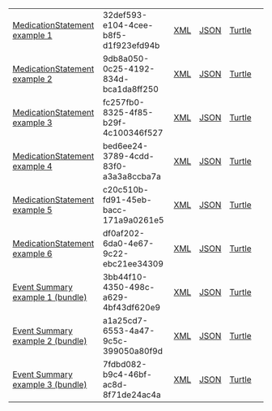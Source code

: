 <table class="list" width="100%">            
            <tr>
                <td><a href="MedicationStatement-32def593-e104-4cee-b8f5-d1f923efd94b.html">MedicationStatement example 1</a></td>
                <td>32def593-e104-4cee-b8f5-d1f923efd94b</td>
                <td><a href="MedicationStatement-32def593-e104-4cee-b8f5-d1f923efd94b.xml.html">XML</a></td>
                <td><a href="MedicationStatement-32def593-e104-4cee-b8f5-d1f923efd94b.json.html">JSON</a></td>
                <td><a href="MedicationStatement-32def593-e104-4cee-b8f5-d1f923efd94b.ttl.html">Turtle</a></td>
                <td></td>
            </tr>
            <tr>
                <td><a href="MedicationStatement-9db8a050-0c25-4192-834d-bca1da8ff250.html">MedicationStatement example 2</a></td>
                <td>9db8a050-0c25-4192-834d-bca1da8ff250</td>
                <td><a href="MedicationStatement-9db8a050-0c25-4192-834d-bca1da8ff250.xml.html">XML</a></td>
                <td><a href="MedicationStatement-9db8a050-0c25-4192-834d-bca1da8ff250.json.html">JSON</a></td>
                <td><a href="MedicationStatement-9db8a050-0c25-4192-834d-bca1da8ff250.ttl.html">Turtle</a></td>
                <td></td>
            </tr>
            <tr>
                <td><a href="MedicationStatement-fc257fb0-8325-4f85-b29f-4c100346f527.html">MedicationStatement example 3</a></td>
                <td>fc257fb0-8325-4f85-b29f-4c100346f527</td>
                <td><a href="MedicationStatement-fc257fb0-8325-4f85-b29f-4c100346f527.xml.html">XML</a></td>
                <td><a href="MedicationStatement-fc257fb0-8325-4f85-b29f-4c100346f527.json.html">JSON</a></td>
                <td><a href="MedicationStatement-fc257fb0-8325-4f85-b29f-4c100346f527.ttl.html">Turtle</a></td>
                <td></td>
            </tr>
           <tr>
                <td><a href="MedicationStatement-bed6ee24-3789-4cdd-83f0-a3a3a8ccba7a.html">MedicationStatement example 4</a></td>
                <td>bed6ee24-3789-4cdd-83f0-a3a3a8ccba7a</td>
                <td><a href="MedicationStatement-bed6ee24-3789-4cdd-83f0-a3a3a8ccba7a.xml.html">XML</a></td>
                <td><a href="MedicationStatement-bed6ee24-3789-4cdd-83f0-a3a3a8ccba7a.json.html">JSON</a></td>
                <td><a href="MedicationStatement-bed6ee24-3789-4cdd-83f0-a3a3a8ccba7a.ttl.html">Turtle</a></td>
                <td></td>
            </tr>
            <tr>
                <td><a href="MedicationStatement-c20c510b-fd91-45eb-bacc-171a9a0261e5.html">MedicationStatement example 5</a></td>
                <td>c20c510b-fd91-45eb-bacc-171a9a0261e5</td>
                <td><a href="MedicationStatement-c20c510b-fd91-45eb-bacc-171a9a0261e5.xml.html">XML</a></td>
                <td><a href="MedicationStatement-c20c510b-fd91-45eb-bacc-171a9a0261e5.json.html">JSON</a></td>
                <td><a href="MedicationStatement-c20c510b-fd91-45eb-bacc-171a9a0261e5.ttl.html">Turtle</a></td>
                <td></td>
            </tr>
            <tr>
                <td><a href="MedicationStatement-fc257fb0-8325-4f85-b29f-4c100346f527.html">MedicationStatement example 6</a></td>
                <td>df0af202-6da0-4e67-9c22-ebc21ee34309</td>
                <td><a href="MedicationStatement-df0af202-6da0-4e67-9c22-ebc21ee34309.xml.html">XML</a></td>
                <td><a href="MedicationStatement-df0af202-6da0-4e67-9c22-ebc21ee34309.json.html">JSON</a></td>
                <td><a href="MedicationStatement-df0af202-6da0-4e67-9c22-ebc21ee34309.ttl.html">Turtle</a></td>
                <td></td>
            </tr>
            <tr>
                <td><a href="Bundle-3bb44f10-4350-498c-a629-4bf43df620e9.html">Event Summary example 1 (bundle)</a></td>
                <td>3bb44f10-4350-498c-a629-4bf43df620e9</td>
                <td><a href="Bundle-3bb44f10-4350-498c-a629-4bf43df620e9.xml.html">XML</a></td>
                <td><a href="Bundle-3bb44f10-4350-498c-a629-4bf43df620e9.json.html">JSON</a></td>
                <td><a href="Bundle-3bb44f10-4350-498c-a629-4bf43df620e9.ttl.html">Turtle</a></td>
                <td></td>
            </tr>
            <tr>
                <td><a href="Bundle-a1a25cd7-6553-4a47-9c5c-399050a80f9d.html">Event Summary example 2 (bundle)</a></td>
                <td>a1a25cd7-6553-4a47-9c5c-399050a80f9d</td>
                <td><a href="Bundle-a1a25cd7-6553-4a47-9c5c-399050a80f9d.xml.html">XML</a></td>
                <td><a href="Bundle-a1a25cd7-6553-4a47-9c5c-399050a80f9d.json.html">JSON</a></td>
                <td><a href="Bundle-a1a25cd7-6553-4a47-9c5c-399050a80f9d.ttl.html">Turtle</a></td>
                <td></td>
            </tr>
            <tr>
                <td><a href="Bundle-7fdbd082-b9c4-46bf-ac8d-8f71de24ac4a.html">Event Summary example 3 (bundle)</a></td>
                <td>7fdbd082-b9c4-46bf-ac8d-8f71de24ac4a</td>
                <td><a href="Bundle-7fdbd082-b9c4-46bf-ac8d-8f71de24ac4a.xml.html">XML</a></td>
                <td><a href="Bundle-7fdbd082-b9c4-46bf-ac8d-8f71de24ac4a.json.html">JSON</a></td>
                <td><a href="Bundle-7fdbd082-b9c4-46bf-ac8d-8f71de24ac4a.ttl.html">Turtle</a></td>
            </tr>
 </table>